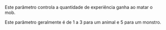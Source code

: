 Este parâmetro controla a quantidade de experiência ganha ao matar o mob.

Este parâmetro geralmente é de 1 a 3 para um animal e 5 para um monstro.